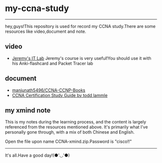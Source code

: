 # my-ccna-study
 
----
hey,guys!This repository is used for record my CCNA study.There are some resources like video,document and note.

## video
- [Jeremy's IT Lab](https://www.youtube.com/playlist?list=PLxbwE86jKRgMpuZuLBivzlM8s2Dk5lXBQ)
Jeremy's course is very useful!You should use it with his Anki-flashcard and Packet Tracer lab


## document
- [manjunath5496/CCNA-CCNP-Books](https://github.com/manjunath5496/CCNA-CCNP-Books) 
- [CCNA Certification Study Guide by todd lammle](https://www.amazon.com/Cisco-Todd-Lammle-Certification/s?rh=n%3A379347011%2Cp_lbr_one_browse-bin%3ATodd+Lammle)
## my xmind note
This is my notes during the learning process, and the content is largely referenced from the resources mentioned above. It's primarily what I've personally gone through, with a mix of both Chinese and English.

Open the file upon name CCNA-xmind.zip.Password is "cisco!!"

---
It's all.Have a good day!(●'◡'●)